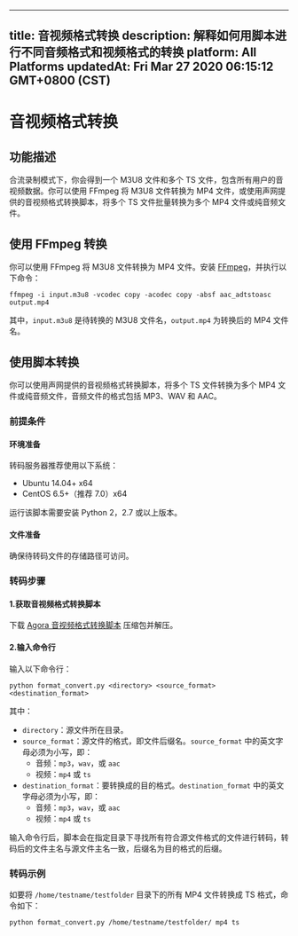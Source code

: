 
---
title: 音视频格式转换
description: 解释如何用脚本进行不同音频格式和视频格式的转换
platform: All Platforms
updatedAt: Fri Mar 27 2020 06:15:12 GMT+0800 (CST)
---
# 音视频格式转换
## 功能描述

合流录制模式下，你会得到一个 M3U8 文件和多个 TS 文件，包含所有用户的音视频数据。你可以使用 FFmpeg 将 M3U8 文件转换为 MP4 文件，或使用声网提供的音视频格式转换脚本，将多个 TS 文件批量转换为多个 MP4 文件或纯音频文件。

## 使用 FFmpeg 转换

你可以使用 FFmpeg 将 M3U8 文件转换为 MP4 文件。安装 [FFmpeg](http://ffmpeg.org/download.html)，并执行以下命令：

```
ffmpeg -i input.m3u8 -vcodec copy -acodec copy -absf aac_adtstoasc output.mp4
```

其中，`input.m3u8` 是待转换的 M3U8 文件名，`output.mp4` 为转换后的 MP4 文件名。

## 使用脚本转换

你可以使用声网提供的音视频格式转换脚本，将多个 TS 文件转换为多个 MP4 文件或纯音频文件，音频文件的格式包括 MP3、WAV 和 AAC。

### 前提条件

#### 环境准备

转码服务器推荐使用以下系统：

- Ubuntu 14.04+ x64
- CentOS 6.5+（推荐 7.0）x64

运行该脚本需要安装 Python 2，2.7 或以上版本。

#### 文件准备

确保待转码文件的存储路径可访问。

### 转码步骤

#### 1.获取音视频格式转换脚本

下载 [Agora 音视频格式转换脚本](https://download.agora.io/acrsdk/release/format_convert_1.0.tar.gz) 压缩包并解压。

#### 2.输入命令行

输入以下命令行：

```
python format_convert.py <directory> <source_format> <destination_format>
```

其中：

- `directory`：源文件所在目录。
- `source_format`：源文件的格式，即文件后缀名。`source_format` 中的英文字母必须为小写，即：
  - 音频：`mp3`，`wav`，或 `aac`
  - 视频：`mp4` 或 `ts`
- `destination_format`：要转换成的目的格式。`destination_format` 中的英文字母必须为小写，即：
  - 音频：`mp3`，`wav`，或 `aac`
  - 视频：`mp4` 或 `ts`

输入命令行后，脚本会在指定目录下寻找所有符合源文件格式的文件进行转码，转码后的文件主名与源文件主名一致，后缀名为目的格式的后缀。

### 转码示例

如要将 `/home/testname/testfolder` 目录下的所有 MP4 文件转换成 TS 格式，命令如下：

```
python format_convert.py /home/testname/testfolder/ mp4 ts
```

